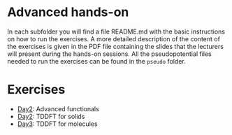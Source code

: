 # Advanced hands-on

In each subfolder you will find a file README.md with the basic instructions on how to run the exercises. A more detailed description of the content of the exercises is given in the PDF file containing the slides that the lecturers will present during the hands-on sessions. All the pseudopotential files needed to run the exercises can be found in the ```pseudo``` folder.

# Exercises

 - [Day2](Day2/README.md): Advanced functionals
 - [Day2](Day3/README.md): TDDFT for solids
 - [Day3](Day4/README.md): TDDFT for molecules


